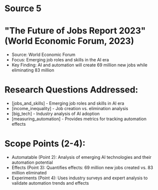 # Source 5

# "The Future of Jobs Report 2023" (World Economic Forum, 2023)
- Source: World Economic Forum
- Focus: Emerging job roles and skills in the AI era
- Key Finding: AI and automation will create 69 million new jobs while eliminating 83 million

# Research Questions Addressed:
- [jobs_and_skills] - Emerging job roles and skills in AI era
- [income_inequality] - Job creation vs. elimination analysis
- [big_tech] - Industry analysis of AI adoption
- [measuring_automation] - Provides metrics for tracking automation effects

# Scope Points (2-4):
- Automatable (Point 2): Analysis of emerging AI technologies and their automation potential
- Effects (Point 3): Quantifies effects: 69 million new jobs created vs. 83 million eliminated
- Experiments (Point 4): Uses industry surveys and expert analysis to validate automation trends and effects